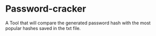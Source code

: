 # Password-cracker

A Tool that will compare the generated password hash with the most popular hashes saved in the txt file.
